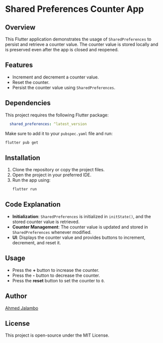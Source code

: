 # Shared Preferences Counter App

## Overview
This Flutter application demonstrates the usage of `SharedPreferences` to persist and retrieve a counter value. The counter value is stored locally and is preserved even after the app is closed and reopened.

## Features
- Increment and decrement a counter value.
- Reset the counter.
- Persist the counter value using `SharedPreferences`.

## Dependencies
This project requires the following Flutter package:
```yaml
  shared_preferences: ^latest_version
```
Make sure to add it to your `pubspec.yaml` file and run:
```sh
flutter pub get
```

## Installation
1. Clone the repository or copy the project files.
2. Open the project in your preferred IDE.
3. Run the app using:
   ```sh
   flutter run
   ```

## Code Explanation
- **Initialization**: `SharedPreferences` is initialized in `initState()`, and the stored counter value is retrieved.
- **Counter Management**: The counter value is updated and stored in `SharedPreferences` whenever modified.
- **UI**: Displays the counter value and provides buttons to increment, decrement, and reset it.

## Usage
- Press the **+** button to increase the counter.
- Press the **-** button to decrease the counter.
- Press the **reset** button to set the counter to `0`.

## Author
[Ahmed Jalambo](https://github.com/Jalambo-Dev)

## License
This project is open-source under the MIT License.

